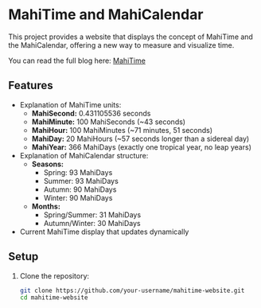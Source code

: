 # MahiTime and MahiCalendar

This project provides a website that displays the concept of MahiTime and the MahiCalendar, offering a new way to measure and visualize time.

You can read the full blog here: [MahiTime](https://mahi97.github.io/mahi-log/2024/06/08/mahitime.html)

## Features

- Explanation of MahiTime units:
  - **MahiSecond:** 0.431105536 seconds
  - **MahiMinute:** 100 MahiSeconds (~43 seconds)
  - **MahiHour:** 100 MahiMinutes (~71 minutes, 51 seconds)
  - **MahiDay:** 20 MahiHours (~57 seconds longer than a sidereal day)
  - **MahiYear:** 366 MahiDays (exactly one tropical year, no leap years)
- Explanation of MahiCalendar structure:
  - **Seasons:**
    - Spring: 93 MahiDays
    - Summer: 93 MahiDays
    - Autumn: 90 MahiDays
    - Winter: 90 MahiDays
  - **Months:**
    - Spring/Summer: 31 MahiDays
    - Autumn/Winter: 30 MahiDays
- Current MahiTime display that updates dynamically

## Setup

1. Clone the repository:
   ```bash
   git clone https://github.com/your-username/mahitime-website.git
   cd mahitime-website

